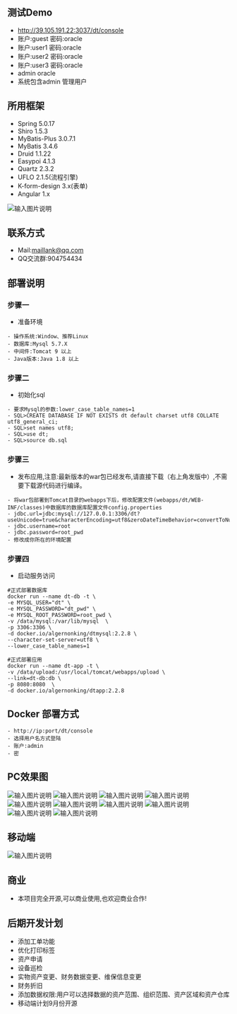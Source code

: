 
## 测试Demo
- http://39.105.191.22:3037/dt/console
- 账户:guest 密码:oracle
- 账户:user1 密码:oracle
- 账户:user2 密码:oracle
- 账户:user3 密码:oracle
- admin oracle
- 系统包含admin 管理用户

## 所用框架
- Spring 5.0.17
- Shiro 1.5.3
- MyBatis-Plus 3.0.7.1
- MyBatis 3.4.6
- Druid 1.1.22
- Easypoi 4.1.3
- Quartz 2.3.2
- UFLO 2.1.5(流程引擎)
- K-form-design 3.x(表单)
- Angular 1.x

![输入图片说明](https://images.gitee.com/uploads/images/2020/0626/151044_1cfbb43b_448530.png "WechatIMG170.png")

## 联系方式
- Mail:maillank@qq.com
- QQ交流群:904754434


## 部署说明
### 步骤一
- 准备环境
```
- 操作系统:Window、推荐Linux
- 数据库:Mysql 5.7.X
- 中间件:Tomcat 9 以上
- Java版本:Java 1.8 以上
```

### 步骤二
- 初始化sql
```
- 要求Mysql的参数:lower_case_table_names=1
- SQL>CREATE DATABASE IF NOT EXISTS dt default charset utf8 COLLATE utf8_general_ci;
- SQL>set names utf8;
- SQL>use dt;
- SQL>source db.sql
```

### 步骤三
- 发布应用,注意:最新版本的war包已经发布,请直接下载（右上角发版中）,不需要下载源代码进行编译。
```
- 将war包部署到Tomcat目录的webapps下后，修改配置文件(webapps/dt/WEB-INF/classes)中数据库的数据库配置文件config.properties
- jdbc.url=jdbc:mysql://127.0.0.1:3306/dt?useUnicode=true&characterEncoding=utf8&zeroDateTimeBehavior=convertToNull&useSSL=false&useJDBCCompliantTimezoneShift=true&useLegacyDatetimeCode=false&serverTimezone=UTC
- jdbc.username=root
- jdbc.password=root_pwd
- 修改成你所在的环境配置
```

### 步骤四
- 启动服务访问
```
#正式部署数据库
docker run --name dt-db -t \
-e MYSQL_USER="dt" \
-e MYSQL_PASSWORD="dt_pwd" \
-e MYSQL_ROOT_PASSWORD=root_pwd \
-v /data/mysql:/var/lib/mysql  \
-p 3306:3306 \
-d docker.io/algernonking/dtmysql:2.2.8 \
--character-set-server=utf8 \
--lower_case_table_names=1

#正式部署应用
docker run --name dt-app -t \
-v /data/upload:/usr/local/tomcat/webapps/upload \
--link=dt-db:db \
-p 8080:8080  \
-d docker.io/algernonking/dtapp:2.2.8
```


## Docker 部署方式
```
- http://ip:port/dt/console
- 选择用户名方式登陆
- 账户:admin 
- 密
```

## PC效果图
![输入图片说明](https://images.gitee.com/uploads/images/2019/1112/130924_93070844_448530.jpeg "11.jpg")
![输入图片说明](https://images.gitee.com/uploads/images/2020/0506/130904_339165e8_448530.png "1.png")
![输入图片说明](https://images.gitee.com/uploads/images/2019/1112/124506_47c9ca08_448530.jpeg "2.jpg")
![输入图片说明](https://images.gitee.com/uploads/images/2019/1117/211517_8ba3a822_448530.jpeg "11.jpg")
![输入图片说明](https://images.gitee.com/uploads/images/2019/1121/222157_1ae13ef1_448530.jpeg "55.jpeg")
![输入图片说明](https://images.gitee.com/uploads/images/2019/1117/211528_0797dbbb_448530.jpeg "22.jpg")
![输入图片说明](https://images.gitee.com/uploads/images/2019/1117/211538_1e78d9a4_448530.jpeg "33.jpg")
![输入图片说明](https://images.gitee.com/uploads/images/2019/1112/124530_b7e7847b_448530.jpeg "4.jpg")
![输入图片说明](https://images.gitee.com/uploads/images/2019/1112/124540_62166efa_448530.jpeg "5.jpg")
![输入图片说明](https://images.gitee.com/uploads/images/2019/1205/213815_ad2975a7_448530.png "lc.png")
 
## 移动端
![输入图片说明](https://images.gitee.com/uploads/images/2020/0517/102238_f51306f9_448530.png "WechatIMG156.png")


## 商业
- 本项目完全开源,可以商业使用,也欢迎商业合作!

## 后期开发计划
- 添加工单功能
- 优化打印标签
- 资产申请
- 设备巡检
- 实物资产变更、财务数据变更、维保信息变更
- 财务折旧
- 添加数据权限:用户可以选择数据的资产范围、组织范围、资产区域和资产仓库
- 移动端计划9月份开源



 

